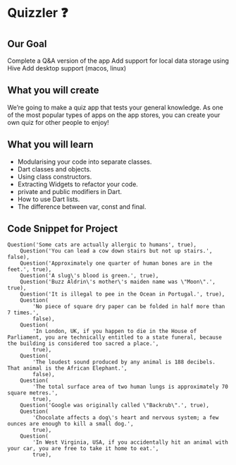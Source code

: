 # Quizzler ❓

## Our Goal

Complete a Q&A version of the app
Add support for local data storage using Hive
Add desktop support (macos, linux)

## What you will create

We’re going to make a quiz app that tests your general knowledge. As one of the most popular types of apps on the app stores, you can create your own quiz for other people to enjoy!


## What you will learn

- Modularising your code into separate classes.
- Dart classes and objects.
- Using class constructors.
- Extracting Widgets to refactor your code.
- private and public modifiers in Dart.
- How to use Dart lists.
- The difference between var, const and final.

## Code Snippet for Project

```
Question('Some cats are actually allergic to humans', true),
    Question('You can lead a cow down stairs but not up stairs.', false),
    Question('Approximately one quarter of human bones are in the feet.', true),
    Question('A slug\'s blood is green.', true),
    Question('Buzz Aldrin\'s mother\'s maiden name was \"Moon\".', true),
    Question('It is illegal to pee in the Ocean in Portugal.', true),
    Question(
        'No piece of square dry paper can be folded in half more than 7 times.',
        false),
    Question(
        'In London, UK, if you happen to die in the House of Parliament, you are technically entitled to a state funeral, because the building is considered too sacred a place.',
        true),
    Question(
        'The loudest sound produced by any animal is 188 decibels. That animal is the African Elephant.',
        false),
    Question(
        'The total surface area of two human lungs is approximately 70 square metres.',
        true),
    Question('Google was originally called \"Backrub\".', true),
    Question(
        'Chocolate affects a dog\'s heart and nervous system; a few ounces are enough to kill a small dog.',
        true),
    Question(
        'In West Virginia, USA, if you accidentally hit an animal with your car, you are free to take it home to eat.',
        true),

```




